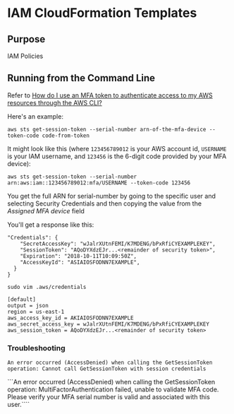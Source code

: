 # IAM CloudFormation Templates

## Purpose

IAM Policies


## Running from the Command Line

Refer to [How do I use an MFA token to authenticate access to my AWS resources through the AWS CLI?](https://aws.amazon.com/premiumsupport/knowledge-center/authenticate-mfa-cli/)

Here's an example:

```aws sts get-session-token --serial-number arn-of-the-mfa-device --token-code code-from-token```

It might look like this (where `123456789012` is your AWS account id, `USERNAME` is your IAM username, and `123456` is the 6-digit code provided by your MFA device):

```aws sts get-session-token --serial-number arn:aws:iam::123456789012:mfa/USERNAME --token-code 123456```

You get the full ARN for serial-number by going to the specific user and selecting Security Credentials and then copying the value from the *Assigned MFA device* field

You'll get a response like this: 

```{
"Credentials": {
    "SecretAccessKey": "wJalrXUtnFEMI/K7MDENG/bPxRfiCYEXAMPLEKEY",
    "SessionToken": "AQoDYXdzEJr...<remainder of security token>",
    "Expiration": "2018-10-11T10:09:50Z",
    "AccessKeyId": "ASIAIOSFODNN7EXAMPLE",
  }
}
```

```sudo vim .aws/credentials```


```
[default]
output = json
region = us-east-1
aws_access_key_id = AKIAIOSFODNN7EXAMPLE
aws_secret_access_key = wJalrXUtnFEMI/K7MDENG/bPxRfiCYEXAMPLEKEY
aws_session_token = AQoDYXdzEJr...<remainder of security token>
```


### Troubleshooting

```An error occurred (AccessDenied) when calling the GetSessionToken operation: Cannot call GetSessionToken with session credentials```

```An error occurred (AccessDenied) when calling the GetSessionToken operation: MultiFactorAuthentication failed, unable to validate MFA code.  Please verify your MFA serial number is valid and associated with this user.````

